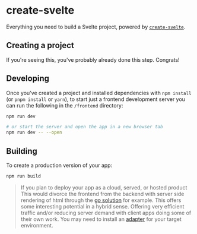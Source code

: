 # create-svelte

Everything you need to build a Svelte project, powered by [`create-svelte`](https://github.com/sveltejs/kit/tree/master/packages/create-svelte).

## Creating a project

If you're seeing this, you've probably already done this step. Congrats!

## Developing

Once you've created a project and installed dependencies with `npm install` (or `pnpm install` or `yarn`), to start just a frontend development server you can run the following in the `/frontend` directory:

```bash
npm run dev

# or start the server and open the app in a new browser tab
npm run dev -- --open
```

## Building

To create a production version of your app:

```bash
npm run build
```

> If you plan to deploy your app as a cloud, served, or hosted product This would divorce the frontend from the backend with server side rendering of html through the [go solution](https://github.com/gohugoio/hugo) for example. This offers some interesting potential in a hybrid sense. Offering very efficient traffic and/or reducing server demand with client apps doing some of their own work.
> You may need to install an [adapter](https://kit.svelte.dev/docs/adapters) for your target environment.
